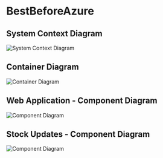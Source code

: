 # BestBeforeAzure

## System Context Diagram

![System Context Diagram](http://www.plantuml.com/plantuml/proxy?cache=no&src=https://raw.githubusercontent.com/jacobduijzer/BestBeforeAzure/main/documentation/systemcontext.pu)

## Container Diagram

![Container Diagram](http://www.plantuml.com/plantuml/proxy?cache=no&src=https://raw.githubusercontent.com/jacobduijzer/BestBeforeAzure/main/documentation/containerdiagram.pu)

## Web Application - Component Diagram

![Component Diagram](http://www.plantuml.com/plantuml/proxy?cache=no&src=https://raw.githubusercontent.com/jacobduijzer/BestBeforeAzure/main/documentation/webapp-componentdiagram.pu)

## Stock Updates - Component Diagram

![Component Diagram](http://www.plantuml.com/plantuml/proxy?cache=no&src=https://raw.githubusercontent.com/jacobduijzer/BestBeforeAzure/main/documentation/stockupdates-componentdiagram.pu)